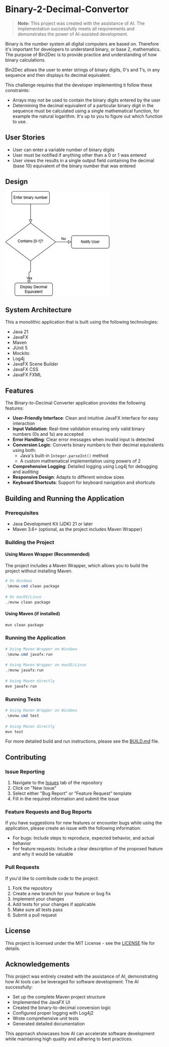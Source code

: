 # Binary-2-Decimal-Convertor

> **Note:** This project was created with the assistance of AI. The implementation successfully meets all requirements and demonstrates the power of AI-assisted development. 

Binary is the number system all digital computers are based on. Therefore it's important for developers to understand binary, or base 2, mathematics. The purpose of Bin2Dec is to provide practice and understanding of how binary calculations.

Bin2Dec allows the user to enter strings of binary digits, 0's and 1's, in any sequence and then displays its decimal equivalent.

This challenge requires that the developer implementing it follow these constraints:

- Arrays may not be used to contain the binary digits entered by the user
- Determining the decimal equivalent of a particular binary digit in the sequence must be calculated using a single mathematical function, for example the natural logarithm. It's up to you to figure out which function to use.

## User Stories
- User can enter a variable number of binary digits
- User must be notified if anything other than a 0 or 1 was entered
- User views the results in a single output field containing the decimal (base 10) equivalent of the binary number that was entered

## Design

![image](design.png)

## System Architecture
This a monolithic application that is built using the following technologies:
- Java 21
- JavaFX
- Maven
- JUnit 5
- Mockito
- Log4j
- JavaFX Scene Builder
- JavaFX CSS
- JavaFX FXML

## Features

The Binary-to-Decimal Converter application provides the following features:

- **User-Friendly Interface**: Clean and intuitive JavaFX interface for easy interaction
- **Input Validation**: Real-time validation ensuring only valid binary numbers (0s and 1s) are accepted
- **Error Handling**: Clear error messages when invalid input is detected
- **Conversion Logic**: Converts binary numbers to their decimal equivalents using both:
  - Java's built-in `Integer.parseInt()` method
  - A custom mathematical implementation using powers of 2
- **Comprehensive Logging**: Detailed logging using Log4j for debugging and auditing
- **Responsive Design**: Adapts to different window sizes
- **Keyboard Shortcuts**: Support for keyboard navigation and shortcuts

## Building and Running the Application

### Prerequisites

- Java Development Kit (JDK) 21 or later
- Maven 3.6+ (optional, as the project includes Maven Wrapper)

### Building the Project

#### Using Maven Wrapper (Recommended)

The project includes a Maven Wrapper, which allows you to build the project without installing Maven.

```powershell
# On Windows
.\mvnw.cmd clean package

# On macOS/Linux
./mvnw clean package
```

#### Using Maven (if installed)

```powershell
mvn clean package
```

### Running the Application

```powershell
# Using Maven Wrapper on Windows
.\mvnw.cmd javafx:run

# Using Maven Wrapper on macOS/Linux
./mvnw javafx:run

# Using Maven directly
mvn javafx:run
```

### Running Tests

```powershell
# Using Maven Wrapper on Windows
.\mvnw.cmd test

# Using Maven directly
mvn test
```

For more detailed build and run instructions, please see the [BUILD.md](BUILD.md) file.

## Contributing

### Issue Reporting

1. Navigate to the [Issues](https://github.com/msjackiebrown/binary-2-decimal-convertor/issues) tab of the repository
2. Click on "New Issue"
3. Select either "Bug Report" or "Feature Request" template
4. Fill in the required information and submit the issue

### Feature Requests and Bug Reports

If you have suggestions for new features or encounter bugs while using the application, please create an issue with the following information:

- For bugs: Include steps to reproduce, expected behavior, and actual behavior
- For feature requests: Include a clear description of the proposed feature and why it would be valuable

### Pull Requests

If you'd like to contribute code to the project:

1. Fork the repository
2. Create a new branch for your feature or bug fix
3. Implement your changes
4. Add tests for your changes if applicable
5. Make sure all tests pass
6. Submit a pull request

## License

This project is licensed under the MIT License - see the [LICENSE](LICENSE) file for details.

## Acknowledgements

This project was entirely created with the assistance of AI, demonstrating how AI tools can be leveraged for software development. The AI successfully:

- Set up the complete Maven project structure
- Implemented the JavaFX UI
- Created the binary-to-decimal conversion logic
- Configured proper logging with Log4j2
- Wrote comprehensive unit tests
- Generated detailed documentation

This approach showcases how AI can accelerate software development while maintaining high quality and adhering to best practices.


